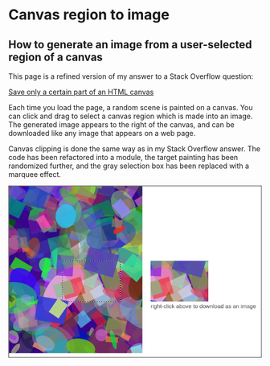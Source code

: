 # Canvas region to image

## How to generate an image from a user-selected region of a canvas

This page is a refined version of my answer to a Stack Overflow question:

[Save only a certain part of an HTML canvas](http://stackoverflow.com/a/32256895/4275347)

Each time you load the page, a random scene is painted on a canvas. You
can click and drag to select a canvas region which is made into an
image. The generated image appears to the right of the canvas, and can
be downloaded like any image that appears on a web page.

Canvas clipping is done the same way as in my Stack Overflow answer. The
code has been refactored into a module, the target painting has been
randomized further, and the gray selection box has been replaced with
a marquee effect.

![Canvas region to image](screenshot.png)
